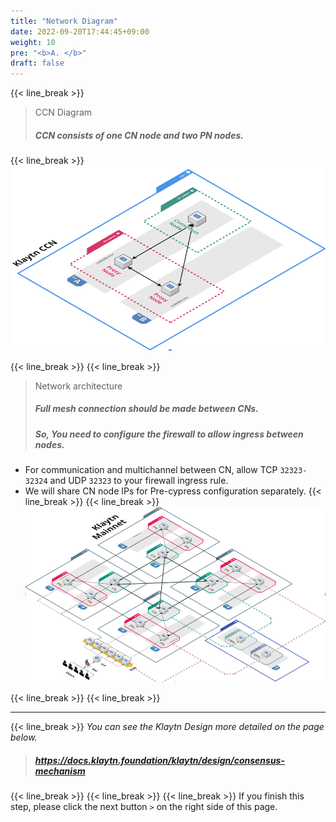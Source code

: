 ```yaml
---
title: "Network Diagram"
date: 2022-09-20T17:44:45+09:00
weight: 10
pre: "<b>A. </b>"
draft: false
---
```


{{< line_break >}}

>CCN Diagram 
>##### CCN consists of one CN node and two PN nodes.
{{< line_break >}}
![CCN](https://github.com/trakim/pre/blob/main/static/images/klaytn1.png)

{{< line_break >}}
{{< line_break >}}

>Network architecture
>##### Full mesh connection should be made between CNs.
>##### So, You need to configure the firewall to allow ingress between nodes.

* For communication and multichannel between CN, allow TCP `32323-32324` and UDP `32323` to your firewall ingress rule.
* We will share CN node IPs for Pre-cypress configuration separately.
{{< line_break >}}
{{< line_break >}}
![network](https://github.com/trakim/pre/blob/main/static/images/klaytn-2.png)

{{< line_break >}}
{{< line_break >}}

---
{{< line_break >}}
*You can see the Klaytn Design more detailed on the page below.*
>##### https://docs.klaytn.foundation/klaytn/design/consensus-mechanism

{{< line_break >}}
{{< line_break >}}
{{< line_break >}}
If you finish this step, please click the next button ```>``` on the right side of this page.